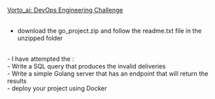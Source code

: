 <ins>Vorto_ai: DevOps Engineering Challenge  </ins><br/> 
<br/>
- download the go_project.zip and follow the readme.txt file in the unzipped folder <br/>
<br/>
- I have attempted the : <br/>
 - Write a SQL query that produces the invalid deliveries <br/>
 - Write a simple Golang server that has an endpoint that will return the results <br/>
 - deploy your project using Docker <br/>
